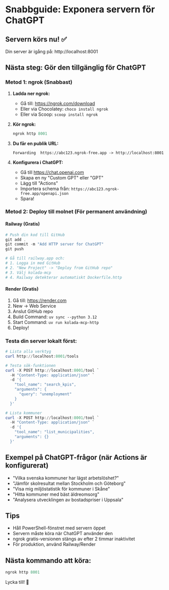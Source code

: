 # Snabbguide: Exponera servern för ChatGPT

## Servern körs nu! ✅
Din server är igång på: http://localhost:8001

## Nästa steg: Gör den tillgänglig för ChatGPT

### Metod 1: ngrok (Snabbast)

1. **Ladda ner ngrok:**
   - Gå till: https://ngrok.com/download
   - Eller via Chocolatey: `choco install ngrok`
   - Eller via Scoop: `scoop install ngrok`

2. **Kör ngrok:**
   ```powershell
   ngrok http 8001
   ```

3. **Du får en publik URL:**
   ```
   Forwarding  https://abc123.ngrok-free.app -> http://localhost:8001
   ```

4. **Konfigurera i ChatGPT:**
   - Gå till https://chat.openai.com
   - Skapa en ny "Custom GPT" eller "GPT"
   - Lägg till "Actions"
   - Importera schema från: `https://abc123.ngrok-free.app/openapi.json`
   - Spara!

### Metod 2: Deploy till molnet (För permanent användning)

#### Railway (Gratis)
```powershell
# Push din kod till GitHub
git add .
git commit -m "Add HTTP server for ChatGPT"
git push

# Gå till railway.app och:
# 1. Logga in med GitHub
# 2. "New Project" -> "Deploy from GitHub repo"
# 3. Välj kolada-mcp
# 4. Railway detekterar automatiskt Dockerfile.http
```

#### Render (Gratis)
1. Gå till: https://render.com
2. New -> Web Service
3. Anslut GitHub repo
4. Build Command: `uv sync --python 3.12`
5. Start Command: `uv run kolada-mcp-http`
6. Deploy!

### Testa din server lokalt först:

```powershell
# Lista alla verktyg
curl http://localhost:8001/tools

# Testa sök-funktionen
curl -X POST http://localhost:8001/tool `
  -H "Content-Type: application/json" `
  -d '{
    "tool_name": "search_kpis",
    "arguments": {
      "query": "unemployment"
    }
  }'

# Lista kommuner
curl -X POST http://localhost:8001/tool `
  -H "Content-Type: application/json" `
  -d '{
    "tool_name": "list_municipalities",
    "arguments": {}
  }'
```

## Exempel på ChatGPT-frågor (när Actions är konfigurerat)

- "Vilka svenska kommuner har lägst arbetslöshet?"
- "Jämför skolresultat mellan Stockholm och Göteborg"
- "Visa mig miljöstatistik för kommuner i Skåne"
- "Hitta kommuner med bäst äldreomsorg"
- "Analysera utvecklingen av bostadspriser i Uppsala"

## Tips

- Håll PowerShell-fönstret med servern öppet
- Servern måste köra när ChatGPT använder den
- ngrok gratis-versionen stängs av efter 2 timmar inaktivitet
- För produktion, använd Railway/Render

## Nästa kommando att köra:

```powershell
ngrok http 8001
```

Lycka till! 🚀
